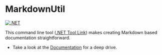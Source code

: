 # MarkdownUtil

[![.NET](https://github.com/capjan/markdown-util/actions/workflows/dotnet.yml/badge.svg)](https://github.com/capjan/markdown-util/actions/workflows/dotnet.yml)

This command line tool ([.NET Tool Link](https://www.nuget.org/packages/MarkdownUtil)) makes creating Markdown based documentation straightforward.

- Take a look at the [Documentation](./Docs/README.md) for a deep drive.
